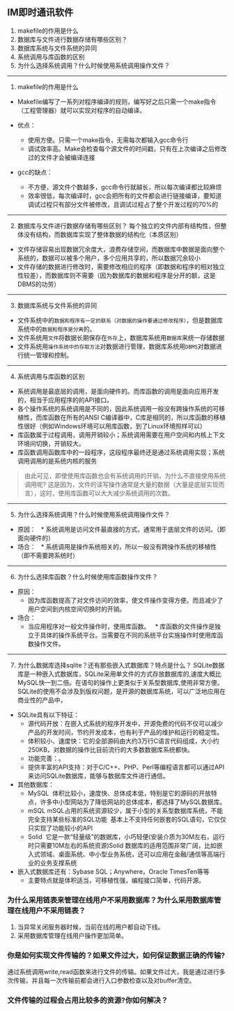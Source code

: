 ## IM即时通讯软件

1. makefile的作用是什么
2. 数据库与文件进行数据存储有哪些区别？
3. 数据库系统与文件系统的异同
4. 系统调用与库函数的区别
5. 为什么选择系统调用？什么时候使用系统调用操作文件？

***

1. makefile的作用是什么
* Makefile编写了一系列对程序编译的规则，编写好之后只需一个make指令（工程管理器）就可以实现对程序的自动编译。
* 优点：
  * 使用方便。只需一个make指令，无需每次都输入gcc命令行
  * 调试效率高。Make会检查每个源文件的时间戳，只有在上次编译之后修改过的文件才会被编译连接

* gcc的缺点：
  * 不方便，源文件个数越多，gcc命令行就越长，所以每次编译都比较麻烦
  * 效率很低，每次编译时，gcc会把所有的文件都会进行链接编译，要知道调试过程只有部分文件被修改，且调试过程占了整个开发过程的70%的

***

2. 数据库与文件进行数据存储有哪些区别？
每个独立的文件内部有结构性，但整体没有结构，而数据库实现了整体数据的结构化（本质区别）
* 文件存储容易出现数据冗余度大，浪费存储空间，而数据库中数据是面向整个系统的，数据可以被多个用户，多个应用共享的，所以数据冗余较小
* 文件存储的数据进行修改时，需要修改相应的程序（即数据和程序的相对独立性较差），而数据库则不需要（因为数据库的数据和程序是分开的额，这是DBMS的功劳）

***

3. 数据库系统与文件系统的异同
* 文件系统中的`数据和程序有一定的联系（对数据的操作要通过修改程序）`，但是数据库系统中的`数据和程序是分离`的。
* 文件系统用`文件`将数据长期保存在`外存`上，数据库系统用`数据库`来统一存储数据
* 文件系统用`操作系统中的存取方法`对数据进行管理，数据库系统用`DBMS`对数据进行统一管理和控制。

***

4. 系统调用与库函数的区别
* 系统调用是最底层的调用，是面向硬件的。而库函数的调用是面向应用开发的，相当于应用程序的的API接口。
* 各个操作系统的系统调用是不同的，因此系统调用一般没有跨操作系统的可移植性，而库函数在所有的ANSI C编译器中，C库是相同的，所以库函数的移植性很好（例如Windows环境可以用库函数，到了Linux环境照样可以）
* 库函数属于过程调用，调用开销较小；系统调用需要在用户空间和内核上下文环境间切换，开销较大。
* 库函数调用函数库中的一段程序，这段程序最终还是通过系统调用实现；系统调用调用的是系统内核的服务
>由此可见，即使使用库函数也会有系统调用的开销，为什么不直接使用系统调用呢?
>这是因为，文件的读写操作通常是大量的数据（大量是底层实现而言），这时，使用库函数可以大大减少系统调用的次数。

***

5. 为什么选择系统调用？什么时候使用系统调用操作文件？
* 原因：
  * 系统调用是访问文件最直接的方式，通常用于底层文件的访问。（即面向硬件的）
* 场合：
  * 系统调用是操作系统相关的，所以一般没有跨操作系统的移植性（即不需要跨系统时）

***

6. 为什么选择库函数？什么时候使用库函数操作文件？
* 原因：
  * 因为库函数提高了对文件访问的效率，使文件操作变得方便。而且减少了用户空间到内核空间切换时的开销。
* 场合：
  * 当应用程序对一般文件操作时，使用库函数。
  * 库函数的文件操作是独立于具体的操作系统平台。当需要在不同的系统平台实施操作时使用库函数操作文件。

***

7. 为什么数据库选择sqlite？还有那些嵌入式数据库？特点是什么？
SQLite数据库是一种嵌入式数据库，SQLite采用单文件的方式存放数据库的,速度大概比MySQL快一到二倍。在语句的操作上更类似于关系型数据库,使用非常方便。SQLite的使用不会涉及到版权问题，是开源的数据库系统，可以广泛地应用在商业性的产品中，
* SQLite具有以下特征：
  * 源代码开放：在嵌入式系统的程序开发中，开源免费的代码不仅可以减少产品的开发时间，节约开发成本，也有利于产品的维护和运行的稳定性。
  * 体积较小、速度快：它的全部源码由大约3万行C语言代码组成，大小约250KB，对数据的操作比目前流行的大多数数据库系统都快。
  * 功能完善：。
  * 提供丰富的API支持：对于C/C++、PHP、Perl等编程语言都可以通过API来访问SQLite数据库，能够与数据库文件进行通信。
* 其他数据库：
  * MySQL  体积比较小，速度快、总体成本低，特别是它的源码的开放特点，许多中小型网站为了降低网站的总体成本，都选择了MySQL数据库。
  * mSQL mSQL占用的系统资源较少，属于小型的关系型数据库系统，不能完全支持某些标准的SQL功能  基本上不支持任何嵌套的SQL语句，它仅仅只实现了功能较小的API
  * Solid  它是一款“轻量级”的数据库，小巧轻便(安装介质为30M左右，运行时只需要10M左右的系统资源)Solid 数据库的适用范围非常广阔，比如嵌入式领域、桌面系统、中小型业务系统，还可以应用在金融/通信等高端行业的业务支撑系统
* 嵌入式数据库还有：Sybase SQL；Anywhere，Oracle TimesTen等等
  * 主要特点就是体积适当，可移植性强，编程接口简单，代码开源。


### 为什么采用链表来管理在线用户不采用数据库？为什么采用数据库管理在线用户不采用链表？
1. 当异常关闭服务器时候，当前在线的用户都自动下线。
2. 采用数据库管理在线用户操作更加简单。

### 你是如何实现文件传输的？如果文件过大，如何保证数据正确的传输?
通过系统调用write,read函数来进行文件的传输。如果文件过大，我是通过进行多次传输，并且每一次传输前都会进行入口参数检查以及对buffer清空。

### 文件传输的过程会占用比较多的资源?你如何解决？
